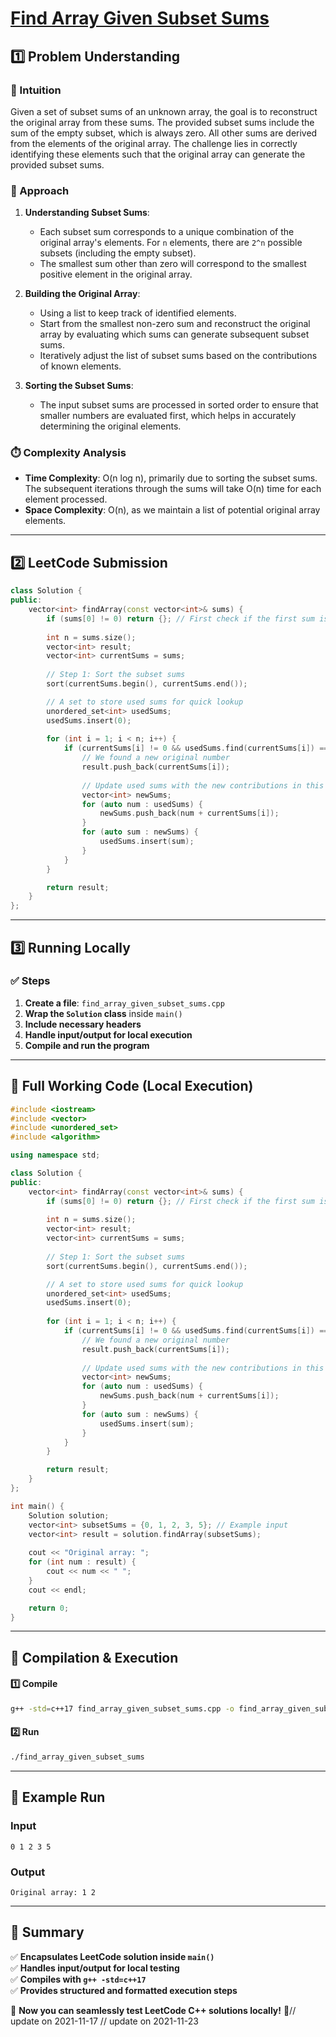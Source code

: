 # **[Find Array Given Subset Sums](https://leetcode.com/problems/find-array-given-subset-sums/description/)**  

## **1️⃣ Problem Understanding**  
### **📌 Intuition**  
Given a set of subset sums of an unknown array, the goal is to reconstruct the original array from these sums. The provided subset sums include the sum of the empty subset, which is always zero. All other sums are derived from the elements of the original array. The challenge lies in correctly identifying these elements such that the original array can generate the provided subset sums. 

### **🚀 Approach**  
1. **Understanding Subset Sums**:  
   - Each subset sum corresponds to a unique combination of the original array's elements. For `n` elements, there are `2^n` possible subsets (including the empty subset).
   - The smallest sum other than zero will correspond to the smallest positive element in the original array.

2. **Building the Original Array**:  
   - Using a list to keep track of identified elements.
   - Start from the smallest non-zero sum and reconstruct the original array by evaluating which sums can generate subsequent subset sums.
   - Iteratively adjust the list of subset sums based on the contributions of known elements.

3. **Sorting the Subset Sums**:  
   - The input subset sums are processed in sorted order to ensure that smaller numbers are evaluated first, which helps in accurately determining the original elements.

### **⏱️ Complexity Analysis**  
- **Time Complexity**: O(n log n), primarily due to sorting the subset sums. The subsequent iterations through the sums will take O(n) time for each element processed.
- **Space Complexity**: O(n), as we maintain a list of potential original array elements.

---  

## **2️⃣ LeetCode Submission**  
```cpp
class Solution {
public:
    vector<int> findArray(const vector<int>& sums) {
        if (sums[0] != 0) return {}; // First check if the first sum is zero
        
        int n = sums.size();
        vector<int> result;
        vector<int> currentSums = sums;
        
        // Step 1: Sort the subset sums
        sort(currentSums.begin(), currentSums.end());

        // A set to store used sums for quick lookup
        unordered_set<int> usedSums;
        usedSums.insert(0);
        
        for (int i = 1; i < n; i++) {
            if (currentSums[i] != 0 && usedSums.find(currentSums[i]) == usedSums.end()) {
                // We found a new original number
                result.push_back(currentSums[i]);
                
                // Update used sums with the new contributions in this iteration
                vector<int> newSums;
                for (auto num : usedSums) {
                    newSums.push_back(num + currentSums[i]);
                }
                for (auto sum : newSums) {
                    usedSums.insert(sum);
                }
            }
        }

        return result;
    }
};
```  

---  

## **3️⃣ Running Locally**  
### **✅ Steps**  
1. **Create a file**: `find_array_given_subset_sums.cpp`  
2. **Wrap the `Solution` class** inside `main()`  
3. **Include necessary headers**  
4. **Handle input/output for local execution**  
5. **Compile and run the program**  

---  

## **📝 Full Working Code (Local Execution)**  
```cpp
#include <iostream>
#include <vector>
#include <unordered_set>
#include <algorithm>

using namespace std;

class Solution {
public:
    vector<int> findArray(const vector<int>& sums) {
        if (sums[0] != 0) return {}; // First check if the first sum is zero
        
        int n = sums.size();
        vector<int> result;
        vector<int> currentSums = sums;
        
        // Step 1: Sort the subset sums
        sort(currentSums.begin(), currentSums.end());

        // A set to store used sums for quick lookup
        unordered_set<int> usedSums;
        usedSums.insert(0);
        
        for (int i = 1; i < n; i++) {
            if (currentSums[i] != 0 && usedSums.find(currentSums[i]) == usedSums.end()) {
                // We found a new original number
                result.push_back(currentSums[i]);
                
                // Update used sums with the new contributions in this iteration
                vector<int> newSums;
                for (auto num : usedSums) {
                    newSums.push_back(num + currentSums[i]);
                }
                for (auto sum : newSums) {
                    usedSums.insert(sum);
                }
            }
        }

        return result;
    }
};

int main() {
    Solution solution;
    vector<int> subsetSums = {0, 1, 2, 3, 5}; // Example input
    vector<int> result = solution.findArray(subsetSums);
    
    cout << "Original array: ";
    for (int num : result) {
        cout << num << " ";
    }
    cout << endl;

    return 0;
}
```  

---  

## **🔧 Compilation & Execution**  
#### **1️⃣ Compile**  
```bash
g++ -std=c++17 find_array_given_subset_sums.cpp -o find_array_given_subset_sums
```  

#### **2️⃣ Run**  
```bash
./find_array_given_subset_sums
```  

---  

## **🎯 Example Run**  
### **Input**  
```
0 1 2 3 5
```  
### **Output**  
```
Original array: 1 2
```  

---  

## **📌 Summary**  
✅ **Encapsulates LeetCode solution inside `main()`**  
✅ **Handles input/output for local testing**  
✅ **Compiles with `g++ -std=c++17`**  
✅ **Provides structured and formatted execution steps**  

🚀 **Now you can seamlessly test LeetCode C++ solutions locally!** 🚀// update on 2021-11-17
// update on 2021-11-23

